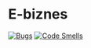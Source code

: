 # E-biznes

[![Bugs](https://sonarcloud.io/api/project_badges/measure?project=LukaszLik_ebiz-sklep-back&metric=bugs)](https://sonarcloud.io/dashboard?id=LukaszLik_ebiz-sklep-back)
[![Code Smells](https://sonarcloud.io/api/project_badges/measure?project=LukaszLik_ebiz-sklep-back&metric=code_smells)](https://sonarcloud.io/dashboard?id=LukaszLik_ebiz-sklep-back)
